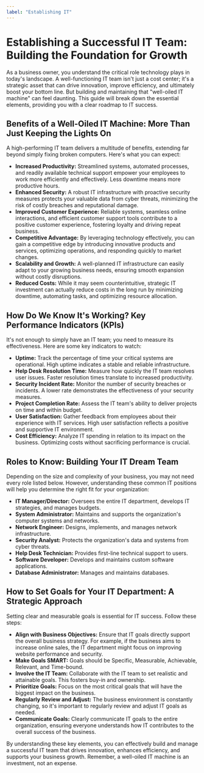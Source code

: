 ```yaml
---
label: "Establishing IT"
---
```


# Establishing a Successful IT Team: Building the Foundation for Growth

As a business owner, you understand the critical role technology plays in today's landscape. A well-functioning IT team isn't just a cost center; it's a strategic asset that can drive innovation, improve efficiency, and ultimately boost your bottom line. But building and maintaining that "well-oiled IT machine" can feel daunting. This guide will break down the essential elements, providing you with a clear roadmap to IT success.

## Benefits of a Well-Oiled IT Machine: More Than Just Keeping the Lights On

A high-performing IT team delivers a multitude of benefits, extending far beyond simply fixing broken computers. Here's what you can expect:

- **Increased Productivity:** Streamlined systems, automated processes, and readily available technical support empower your employees to work more efficiently and effectively. Less downtime means more productive hours.
- **Enhanced Security:** A robust IT infrastructure with proactive security measures protects your valuable data from cyber threats, minimizing the risk of costly breaches and reputational damage.
- **Improved Customer Experience:** Reliable systems, seamless online interactions, and efficient customer support tools contribute to a positive customer experience, fostering loyalty and driving repeat business.
- **Competitive Advantage:** By leveraging technology effectively, you can gain a competitive edge by introducing innovative products and services, optimizing operations, and responding quickly to market changes.
- **Scalability and Growth:** A well-planned IT infrastructure can easily adapt to your growing business needs, ensuring smooth expansion without costly disruptions.
- **Reduced Costs:** While it may seem counterintuitive, strategic IT investment can actually reduce costs in the long run by minimizing downtime, automating tasks, and optimizing resource allocation.

## How Do We Know It's Working? Key Performance Indicators (KPIs)

It's not enough to simply have an IT team; you need to measure its effectiveness. Here are some key indicators to watch:

- **Uptime:** Track the percentage of time your critical systems are operational. High uptime indicates a stable and reliable infrastructure.
- **Help Desk Resolution Time:** Measure how quickly the IT team resolves user issues. Faster resolution times translate to increased productivity.
- **Security Incident Rate:** Monitor the number of security breaches or incidents. A lower rate demonstrates the effectiveness of your security measures.
- **Project Completion Rate:** Assess the IT team's ability to deliver projects on time and within budget.
- **User Satisfaction:** Gather feedback from employees about their experience with IT services. High user satisfaction reflects a positive and supportive IT environment.
- **Cost Efficiency:** Analyze IT spending in relation to its impact on the business. Optimizing costs without sacrificing performance is crucial.

## Roles to Know: Building Your IT Dream Team

Depending on the size and complexity of your business, you may not need every role listed below. However, understanding these common IT positions will help you determine the right fit for your organization:

- **IT Manager/Director:** Oversees the entire IT department, develops IT strategies, and manages budgets.
- **System Administrator:** Maintains and supports the organization's computer systems and networks.
- **Network Engineer:** Designs, implements, and manages network infrastructure.
- **Security Analyst:** Protects the organization's data and systems from cyber threats.
- **Help Desk Technician:** Provides first-line technical support to users.
- **Software Developer:** Develops and maintains custom software applications.
- **Database Administrator:** Manages and maintains databases.

## How to Set Goals for Your IT Department: A Strategic Approach

Setting clear and measurable goals is essential for IT success. Follow these steps:

- **Align with Business Objectives:** Ensure that IT goals directly support the overall business strategy. For example, if the business aims to increase online sales, the IT department might focus on improving website performance and security.
- **Make Goals SMART:** Goals should be Specific, Measurable, Achievable, Relevant, and Time-bound.
- **Involve the IT Team:** Collaborate with the IT team to set realistic and attainable goals. This fosters buy-in and ownership.
- **Prioritize Goals:** Focus on the most critical goals that will have the biggest impact on the business.
- **Regularly Review and Adjust:** The business environment is constantly changing, so it's important to regularly review and adjust IT goals as needed.
- **Communicate Goals:** Clearly communicate IT goals to the entire organization, ensuring everyone understands how IT contributes to the overall success of the business.

By understanding these key elements, you can effectively build and manage a successful IT team that drives innovation, enhances efficiency, and supports your business growth. Remember, a well-oiled IT machine is an investment, not an expense.
